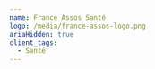 ```yaml
---
name: France Assos Santé
logo: /media/france-assos-logo.png
ariaHidden: true
client_tags:
  - Santé
---
```

